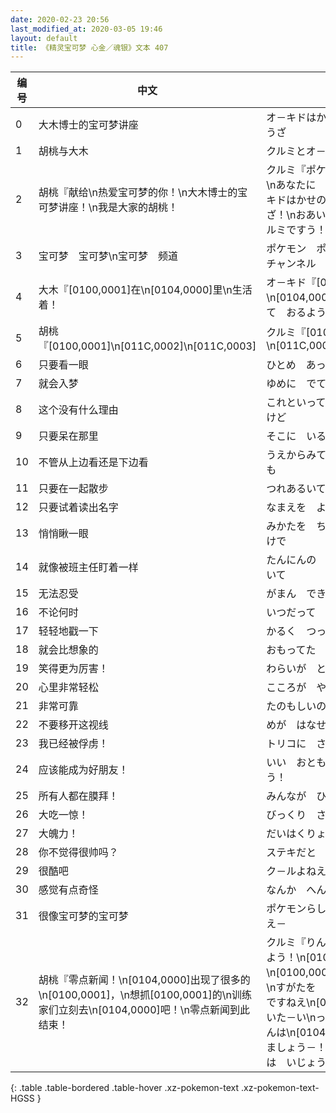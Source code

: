 ```yaml
---
date: 2020-02-23 20:56
last_modified_at: 2020-03-05 19:46
layout: default
title: 《精灵宝可梦 心金／魂银》文本 407
---
```

| 编号 | 中文 | 日文 |
| ---- | ---- | ---- |
| 0 | 大木博士的宝可梦讲座 | オ－キドはかせの　ポケモンこうざ |
| 1 | 胡桃与大木 | クルミとオ－キド |
| 2 | 胡桃『献给\n热爱宝可梦的你！\n大木博士的宝可梦讲座！\n我是大家的胡桃！ | クルミ『ポケモンを　あいする\nあなたに　おとどけ！\nオ－キドはかせの　ポケモンこうざ！\nおあいては　わたし　クルミですう！ |
| 3 | 宝可梦　宝可梦\n宝可梦　频道 | ポケモン　ポケモン\nポケモン　チャンネル |
| 4 | 大木『[0100,0001]在\n[0104,0000]里\n生活着！ | オ－キド『[0100,0001]は\n[0104,0000]に\nせいそくして　おるようじゃ！ |
| 5 | 胡桃『[0100,0001]\n[011C,0002]\n[011C,0003] | クルミ『[0100,0001]って\n[011C,0002]\n[011C,0003] |
| 6 | 只要看一眼 | ひとめ　あった　そのときから |
| 7 | 就会入梦 | ゆめに　でてくるほど |
| 8 | 这个没有什么理由 | これといって　りゆうは　ないけど |
| 9 | 只要呆在那里 | そこに　いるだけで |
| 10 | 不管从上边看还是下边看 | うえからみても　したからみても |
| 11 | 只要在一起散步 | つれあるいて　いるだけで |
| 12 | 只要试着读出名字 | なまえを　よんでみるだけで |
| 13 | 悄悄瞅一眼 | みかたを　ちょっと　かえるだけで |
| 14 | 就像被班主任盯着一样 | たんにんの　せんせいに　にていて |
| 15 | 无法忍受 | がまん　できない　くらいに |
| 16 | 不论何时 | いつだって |
| 17 | 轻轻地戳一下 | かるく　つっついて　みると |
| 18 | 就会比想象的 | おもってた　いじょうに |
| 19 | 笑得更为厉害！ | わらいが　とまんな－い！ |
| 20 | 心里非常轻松 | こころが　やすらぐのよねえ－ |
| 21 | 非常可靠 | たのもしいのよねえ－ |
| 22 | 不要移开这视线 | めが　はなせないのよねえ－ |
| 23 | 我已经被俘虏！ | トリコに　させられちゃう！ |
| 24 | 应该能成为好朋友！ | いい　おともだちに　なれそう！ |
| 25 | 所有人都在膜拜！ | みんなが　ひれふすの！ |
| 26 | 大吃一惊！ | びっくり　させられっぱなし！ |
| 27 | 大魄力！ | だいはくりょく　なのよねえ－ |
| 28 | 你不觉得很帅吗？ | ステキだと　おもわな－い？ |
| 29 | 很酷吧 | ク－ルよねえ－ |
| 30 | 感觉有点奇怪 | なんか　へんな　かんじ－ |
| 31 | 很像宝可梦的宝可梦 | ポケモンらしい　ポケモンよねえ－ |
| 32 | 胡桃『零点新闻！\n[0104,0000]出现了很多的\n[0100,0001]，\n想抓[0100,0001]的\n训练家们立刻去\n[0104,0000]吧！\n零点新闻到此结束！ | クルミ『りんじニュ－ス　ですよう！\n[0104,0000]で\n[0100,0001]が　たっくさん\nすがたを　みせている　ようですねえ\n[0100,0001]と　あいた－い\nって　トレ－ナ－さんは\n[0104,0000]に\nいそぎましょう－！\nりんじニュ－スは　いじょうですう！ |
{: .table .table-bordered .table-hover .xz-pokemon-text .xz-pokemon-text-HGSS }